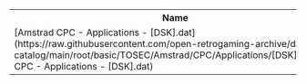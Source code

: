 <table>
<tr><th>Name</th><th>Size</th></tr>
<tr><td>[Amstrad CPC - Applications - [DSK].dat](https://raw.githubusercontent.com/open-retrogaming-archive/dat-catalog/main/root/basic/TOSEC/Amstrad/CPC/Applications/[DSK]/Amstrad CPC - Applications - [DSK].dat)</td><td>80242</td></tr>
</table>
